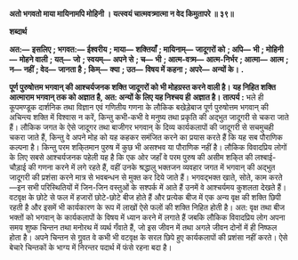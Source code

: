 **अतो भगवतो माया मायिनामपि मोहिनी ।** **यत्स्वयं चात्मवत्र्मात्मा न वेद किमुतापरे ॥ ३९॥** 

**शब्दार्थ** 

**अत:—** **इसलिए** **; भगवत:—** **ईश्वरीय** **; माया—** **शक्तियाँ** **; मायिनाम्—** **जादूगरों को** **; अपि—** **भी** **; मोहिनी—** **मोहने वाली** **; यत्—** **जो** **; स्वयम्—** **अपने से** **; च—** **भी** **; आत्म-वत्र्म—** **आत्म-निर्भर** **; आत्मा—** **आत्म** **; न—** **नहीं** **; वेद—** **जानता है** **; किम्—** **क्या** **; उत—** **विषय में कहना** **; अपरे—** **अन्यों के।** **.** 

**पूर्ण पुरुषोत्तम भगवान् की आश्चर्यजनक शक्ति जादूगरों को भी मोहग्रस्त करने वाली है।** **यह निहित शक्ति आत्माराम भगवान् तक को अज्ञात है, अत: अन्यों के लिए यह निश्चय ही** **अज्ञात है।** **तात्पर्य :** भले ही कूपमण्डूक दार्शनिक तथा विज्ञान एवं गणितीय गणना के लौकिक बखेड़ेबाज पूर्ण पुरुषोत्तम भगवान् की अचिन्त्य शक्ति में विश्वास न करें, किन्तु कभी-कभी वे मनुष्य तथा प्रकृति की अद्भुत जादूगरी से चकरा जाते हैं। लौकिक जगत के ऐसे जादूगर तथा बाजीगर भगवान् के दिव्य कार्यकलापों की जादूगरी से सचमुचही चकरा जाते हैं, किन्तु वे अपने मोह को यह कहकर समंजित करने का प्रयास करते हैं कि यह सब पौराणिक कल्पना है। किन्तु परम शकि्तमान पुरुष में कुछ भी असश्भव या पौराणिक नहीं है। लौकिक विवादप्रिय लोगों के लिए सबसे आश्चर्यजनक पहेली यह है कि एक ओर जहाँ वे परम पुरुष की असीम शकि्त की लश्बाई-चौड़ाई की गणना करने में लगे रहते हैं, वहीं उनके श्रद्धालु भक्तजन व्यवहार जगत में भगवान् की अद्भुत जादूगरी की प्रशंसा करने मात्र से भवबन्धन से मुक्त कर दिये जाते हैं। भगवद्भक्त खाते, सोते, काम करते—इन सभी परिस्थितियों में जिन-जिन वस्तुओं के सश्पर्क में आते हैं उनमें वे आश्चर्यमय कुशलता देखते हैं। वटवृक्ष के छोटे से फल में हजारों छोटे-छोटे बीज होते हैं और प्रत्येक बीज में एक अन्य वृक्ष की शक्ति छिपी रहती है और इसमें भी कार्यकारण के रूप में लाखों ऐसे फलों की शक्ति निहित होती है। अत: वृक्ष तथा बीज भक्तों को भगवान् के कार्यकलापों के विषय में ध्यान करने में लगाते हैं जबकि लौकिक विवादप्रिय लोग अपना समय शुष्क चिन्तन तथा मनोरथ में व्यर्थ गँवाते हैं, जो इस जीवन में तथा अगले जीवन दोनों में ही निष्फल होता है। अपने चिन्तन से गॢवत वे कभी भी वटवृक्ष के सरल छिपे हुए कार्यकलापों की प्रशंसा नहीं करते। ऐसे बेचारे चिन्तकों के भाग्य में निरन्तर पदार्थ में फंसे रहना बदा है।  